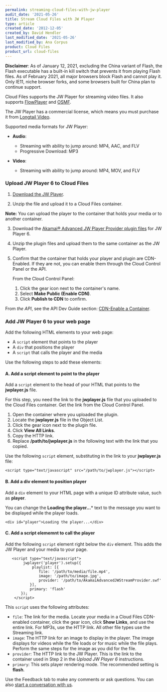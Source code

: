 ```yaml
---
permalink: streaming-cloud-files-with-jw-player
audit_date: '2021-05-26'
title: Stream Cloud Files with JW Player
type: article
created_date: '2012-12-05'
created_by: David Hendler
last_modified_date: '2021-05-26'
last_modified_by: Ana Corpus
product: Cloud Files
product_url: cloud-files
---
```


**Disclaimer**: As of January 12, 2021, excluding the China variant 
of Flash, the Flash executable has a built-in kill switch that 
prevents it from playing Flash files. As of February 2021, all major 
browsers block Flash and cannot play it. Only IE11, niche browser forks, 
and some browsers built for China plan to continue support.

Cloud Files supports the JW Player for streaming video files. It also
supports [FlowPlayer](/support/how-to/cloud-files-streaming-with-flowplayer-plugins)
and [OSMF](/support/how-to/cloud-files-streaming-with-osmf-plugins).

The JW Player has a commercial license, which means you must purchase it
from [Longtail Video](https://www.longtailvideo.com/order).

Supported media formats for JW Player:

- **Audio**:

   - Streaming with ability to jump around: MP4, AAC, and FLV
   - Progressive Download: MP3

- **Video**:

   - Streaming with ability to jump around: MP4, MOV, and FLV

### Upload JW Player 6 to Cloud Files

1. [Download the JW Player](https://www.longtailvideo.com/jw-player/).

2. Unzip the file and upload it to a Cloud Files container.

  **Note:** You can upload the player to the container that holds your 
  media or to another container.

3. Download the [Akamai&reg; Advanced JW Player Provider plugin files](http://mediapm.edgesuite.net/jw/) for JW Player 6.

4. Unzip the plugin files and upload them to the same container as the
   JW Player.

5. Confirm that the container that holds your player and plugin are
   CDN-Enabled. If they are not, you can enable them through the Cloud Control
   Panel or the API.

   From the Cloud Control Panel:

   1. Click the gear icon next to the container's name.
   2. Select **Make Public (Enable CDN)**.
   3. Click **Publish to CDN** to confirm.

  From *the API*, see the API Dev Guide section:
  [CDN-Enable a Container](https://docs.rackspace.com/docs/cloud-files/v1/cdn-api-reference/cdn-container-services-operations).

### Add JW Player 6 to your web page

Add the following HTML elements to your web page:

  - A `script` element that points to the player
  - A `div` that positions the player
  - A `script` that calls the player and the media

Use the following steps to add these elements:

#### A. Add a script element to point to the player

Add a `script` element to the head of your HTML that points to 
the **jwplayer.js** file.

For this step, you need the link to the **jwplayer.js** file that you 
uploaded to the Cloud Files container. Get the link from the Cloud 
Control Panel.

1. Open the container where you uploaded the plugin.
2. Locate the **jwplayer.js** file in the Object List.
3. Click the gear icon next to the plugin file.
4. Click **View All Links**.
5. Copy the HTTP link.
6. Replace **/path/to/jwplayer.js** in the following text with the link
   that you copied.

  Use the following `script` element, substituting in the link to 
  your **jwplayer.js** file:

    <script type="text/javascript" src="/path/to/jwplayer.js"></script>

#### B. Add a div element to position player

Add a `div` element to your HTML page with a unique ID attribute value,
such as **player**.

You can change the **Loading the player...*** text to the message you want
to be displayed while the player loads.

    <div id="player">Loading the player...</div>

#### C. Add a script elememnt to call the player

Add the following `script` element right below the `div` element. This
adds the JW Player and your media to your page.

       <script type="text/javascript">
            jwplayer('player').setup({
                playlist: [{
                   file: '/path/to/media/file.mp4',
                   image: '/path/to/image.jpg',
                   provider: '/path/to/AkamaiAdvancedJWStreamProvider.swf'
               }],
               primary: 'flash'
           });
        </script>

This `script` uses the following attributes:

 - `file`: The link for the media. Locate your media in a Cloud Files 
 CDN-enabled container, click the gear icon, click **Show Links**, and use 
 the entire link. For MP3s, use the HTTP link. All other file types use 
 the Streaming link.
- `image`: The HTTP link for an image to display in the player. The 
  image displays for videos while the file loads or for music while the 
  file plays. Perform the same steps for the image as you did for the file.
- `provider`: The HTTP link to the JW Player. This is the link to the 
  container used in Step 2 in the *Upload JW Player 6* instructions.
- `primary`: This sets player rendering mode. The recommended setting 
  is **flash**.

Use the Feedback tab to make any comments or ask questions. You can also [start a conversation with us](https://www.rackspace.com/contact).
